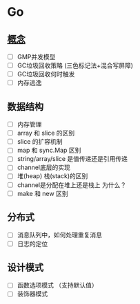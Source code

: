 # Go

## [概念](./intra.md)
- [ ] GMP并发模型
- [ ] GC垃圾回收策略 (三色标记法+混合写屏障)
- [ ] GC垃圾回收何时触发
- [ ] 内存逃逸

## 数据结构
- [ ] 内存管理
- [ ] array 和 slice 的区别
- [ ] slice 的扩容机制
- [ ] map 和 sync.Map 区别
- [ ] string/array/slice 是值传递还是引用传递
- [ ] channel底层的实现
- [ ] 堆(heap) 栈(stack)的区别
- [ ] channel是分配在堆上还是栈上 为什么？
- [ ] make 和 new 区别

## 分布式
- [ ] 消息队列中，如何处理重复消息
- [ ] 日志的定位

## 设计模式
- [ ] 函数选项模式 （支持默认值）
- [ ] 装饰器模式